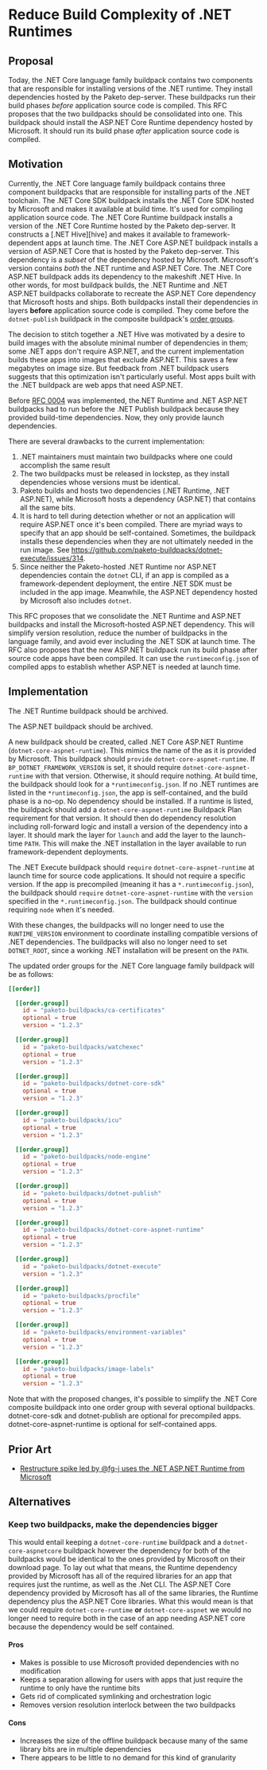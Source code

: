 # Reduce Build Complexity of .NET Runtimes

## Proposal

Today, the .NET Core language family buildpack contains two components that are
responsible for installing versions of the .NET runtime. They install
dependencies hosted by the Paketo dep-server. These buildpacks run their build
phases *before* application source code is compiled. This RFC proposes that the
two buildpacks should be consolidated into one. This buildpack should install
the ASP.NET Core Runtime dependency hosted by Microsoft. It should run its
build phase *after* application source code is compiled.

## Motivation

Currently, the .NET Core language family buildpack contains three component
buildpacks that are responsible for installing parts of the .NET toolchain. The
.NET Core SDK buildpack installs the .NET Core SDK hosted by Microsoft and
makes it available at build time.  It's used for compiling application source
code. The .NET Core Runtime buildpack installs a version of the .NET Core
Runtime hosted by the Paketo dep-server. It constructs a [.NET Hive][hive] and
makes it available to framework-dependent apps at launch time. The .NET Core
ASP.NET buildpack installs a version of ASP.NET Core that is hosted by the
Paketo dep-server. This dependency is a *subset* of the dependency hosted by
Microsoft. Microsoft's version contains _both_ the .NET runtime and ASP.NET
Core. The .NET Core ASP.NET buildpack adds its dependency to the makeshift .NET
Hive.  In other words, for most buildpack builds, the .NET Runtime and .NET
ASP.NET buildpacks collaborate to recreate the ASP.NET Core dependency that
Microsoft hosts and ships. Both buildpacks install their dependencies in layers
**before** application source code is compiled. They come before the
`dotnet-publish` buildpack in the composite buildpack's [order
groups](https://github.com/paketo-buildpacks/dotnet-core/blob/565c719806588daaeca96e0bfd64d5743656a046/buildpack.toml).

The decision to stitch together a .NET Hive was motivated by a desire to build
images with the absolute minimal number of dependencies in them; some .NET apps
don't require ASP.NET, and the current implementation builds these apps into
images that exclude ASP.NET. This saves a few megabytes on image size. But
feedback from .NET buildpack users suggests that this optimization isn't
particularly useful. Most apps built with the .NET buildpack are web apps that
need ASP.NET.

Before [RFC
0004](https://github.com/paketo-buildpacks/rfcs/blob/2ad006cd21cb3fa97026ce28328f587c6dded664/text/dotnet-core/0004-extend-dotnet-sdk.md)
was implemented, the.NET Runtime and .NET ASP.NET buildpacks had to run before
the .NET Publish buildpack because they provided build-time dependencies. Now,
they only provide launch dependencies.

There are several drawbacks to the current implementation:
1. .NET maintainers must maintain two buildpacks where one could accomplish
the same result
1. The two buildpacks must be released in lockstep, as they install
dependencies whose versions must be identical.
1. Paketo builds and hosts two dependencies (.NET Runtime, .NET ASP.NET),
while Microsoft hosts a dependency (ASP.NET) that contains all the same bits.
1. It is hard to tell during detection whether or not an application will
require ASP.NET once it's been compiled. There are myriad ways to specify
that an app should be self-contained.  Sometimes, the buildpack installs
these dependencies when they are not ultimately needed in the run image. See
https://github.com/paketo-buildpacks/dotnet-execute/issues/314.
1. Since neither the Paketo-hosted .NET Runtime nor ASP.NET dependencies
contain the `dotnet` CLI, if an app is compiled as a framework-dependent
deployment, the entire .NET SDK must be included in the app image. Meanwhile,
the ASP.NET dependency hosted by Microsoft also includes `dotnet`.

This RFC proposes that we consolidate the .NET Runtime and ASP.NET buildpacks
and install the Microsoft-hosted ASP.NET dependency. This will simplify version
resolution, reduce the number of buildpacks in the language family, and avoid
ever including the .NET SDK at launch time. The RFC also proposes that the new
ASP.NET buildpack run its build phase after source code apps have been
compiled. It can use the `runtimeconfig.json` of compiled apps to establish
whether ASP.NET is needed at launch time.

## Implementation

The .NET Runtime buildpack should be archived.

The ASP.NET buildpack should be archived.

A new buildpack should be created, called .NET Core ASP.NET Runtime
(`dotnet-core-aspnet-runtime`).  This mimics the name of the as it is provided
by Microsoft. This buildpack should `provide` `dotnet-core-aspnet-runtime`.  If
`BP_DOTNET_FRAMEWORK_VERSION` is set, it should require
`dotnet-core-aspnet-runtime` with that version. Otherwise, it should require
nothing. At build time, the buildpack should look for a `*runtimeconfig.json`.
If no .NET runtimes are listed in the `*runtimeconfig.json`, the app is
self-contained, and the build phase is a no-op. No dependency should be
installed. If a runtime is listed, the buildpack should add a
`dotnet-core-aspnet-runtime` Buildpack Plan requirement for that version. It
should then do dependency resolution including roll-forward logic and install a
version of the dependency into a layer. It should mark the layer for `launch`
and add the layer to the launch-time `PATH`. This will make the .NET
installation in the layer available to run framework-dependent deployments.

The .NET Execute buildpack should `require` `dotnet-core-aspnet-runtime` at
launch time for source code applications. It should not require a specific
version. If the app is precompiled (meaning it has a `*.runtimeconfig.json`),
the buildpack should `require` `dotnet-core-aspnet-runtime` with the `version`
specified in the `*.runtimeconfig.json`. The buildpack should continue
requiring `node` when it's needed.

With these changes, the buildpacks will no longer need to use the
`RUNTIME_VERSION` environment to coordinate installing compatible versions of
.NET dependencies. The buildpacks will also no longer need to set
`DOTNET_ROOT`, since a working .NET installation will be present on the `PATH`.

The updated order groups for the .NET Core language family buildpack will be as
follows:
```toml
[[order]]

  [[order.group]]
    id = "paketo-buildpacks/ca-certificates"
    optional = true
    version = "1.2.3"

  [[order.group]]
    id = "paketo-buildpacks/watchexec"
    optional = true
    version = "1.2.3"

  [[order.group]]
    id = "paketo-buildpacks/dotnet-core-sdk"
    optional = true
    version = "1.2.3"

  [[order.group]]
    id = "paketo-buildpacks/icu"
    optional = true
    version = "1.2.3"

  [[order.group]]
    id = "paketo-buildpacks/node-engine"
    optional = true
    version = "1.2.3"

  [[order.group]]
    id = "paketo-buildpacks/dotnet-publish"
    optional = true
    version = "1.2.3"

  [[order.group]]
    id = "paketo-buildpacks/dotnet-core-aspnet-runtime"
    optional = true
    version = "1.2.3"

  [[order.group]]
    id = "paketo-buildpacks/dotnet-execute"
    version = "1.2.3"

  [[order.group]]
    id = "paketo-buildpacks/procfile"
    optional = true
    version = "1.2.3"

  [[order.group]]
    id = "paketo-buildpacks/environment-variables"
    optional = true
    version = "1.2.3"

  [[order.group]]
    id = "paketo-buildpacks/image-labels"
    optional = true
    version = "1.2.3"
```

Note that with the proposed changes, it's possible to simplify the .NET Core
composite buildpack into one order group with several optional buildpacks.
dotnet-core-sdk and dotnet-publish are optional for precompiled apps.
dotnet-core-aspnet-runtime is optional for self-contained apps.

## Prior Art

* [Restructure spike led by @fg-j uses the .NET ASP.NET Runtime from
  Microsoft](https://github.com/paketo-buildpacks/dotnet-core/pull/727)

## Alternatives

### Keep two buildpacks, make the dependencies bigger
This would entail keeping a `dotnet-core-runtime` buildpack and a
`dotnet-core-aspnetcore` buildpack however the dependency for both of the
buildpacks would be identical to the ones provided by Microsoft on their
download page. To lay out what that means, the Runtime dependency provided by
Microsoft has all of the required libraries for an app that requires just the
runtime, as well as the .Net CLI. The ASP.NET Core dependency provided by
Microsoft has all of the same libraries, the Runtime dependency plus the
ASP.NET Core libraries. What this would mean is that we could require
`dotnet-core-runtime` **or** `dotnet-core-aspnet` we would no longer need to
require both in the case of an app needing ASP.NET core because the dependency
would be self contained.

#### Pros
- Makes is possible to use Microsoft provided dependencies with no modification
- Keeps a separation allowing for users with apps that just require the runtime
  to only have the runtime bits
- Gets rid of complicated symlinking and orchestration logic
- Removes version resolution interlock between the two buildpacks
#### Cons
- Increases the size of the offline buildpack because many of the same library bits are in multiple dependencies
- There appears to be little to no demand for this kind of granularity
